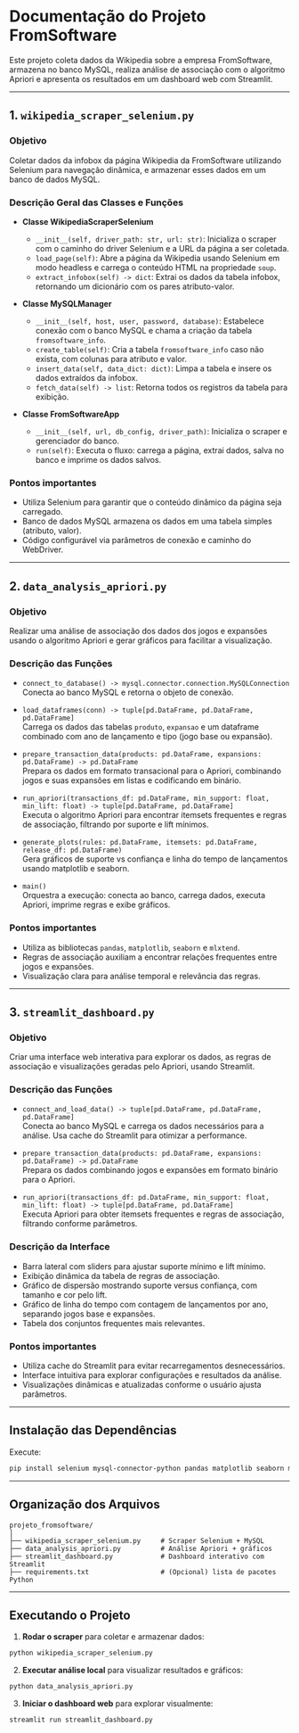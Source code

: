 # Documentação do Projeto FromSoftware

Este projeto coleta dados da Wikipedia sobre a empresa FromSoftware, armazena no banco MySQL, realiza análise de associação com o algoritmo Apriori e apresenta os resultados em um dashboard web com Streamlit.

---

## 1. `wikipedia_scraper_selenium.py`

### Objetivo
Coletar dados da infobox da página Wikipedia da FromSoftware utilizando Selenium para navegação dinâmica, e armazenar esses dados em um banco de dados MySQL.

### Descrição Geral das Classes e Funções

- **Classe WikipediaScraperSelenium**  
  - `__init__(self, driver_path: str, url: str)`: Inicializa o scraper com o caminho do driver Selenium e a URL da página a ser coletada.  
  - `load_page(self)`: Abre a página da Wikipedia usando Selenium em modo headless e carrega o conteúdo HTML na propriedade `soup`.  
  - `extract_infobox(self) -> dict`: Extrai os dados da tabela infobox, retornando um dicionário com os pares atributo-valor.

- **Classe MySQLManager**  
  - `__init__(self, host, user, password, database)`: Estabelece conexão com o banco MySQL e chama a criação da tabela `fromsoftware_info`.  
  - `create_table(self)`: Cria a tabela `fromsoftware_info` caso não exista, com colunas para atributo e valor.  
  - `insert_data(self, data_dict: dict)`: Limpa a tabela e insere os dados extraídos da infobox.  
  - `fetch_data(self) -> list`: Retorna todos os registros da tabela para exibição.

- **Classe FromSoftwareApp**  
  - `__init__(self, url, db_config, driver_path)`: Inicializa o scraper e gerenciador do banco.  
  - `run(self)`: Executa o fluxo: carrega a página, extrai dados, salva no banco e imprime os dados salvos.

### Pontos importantes
- Utiliza Selenium para garantir que o conteúdo dinâmico da página seja carregado.
- Banco de dados MySQL armazena os dados em uma tabela simples (atributo, valor).
- Código configurável via parâmetros de conexão e caminho do WebDriver.

---

## 2. `data_analysis_apriori.py`

### Objetivo
Realizar uma análise de associação dos dados dos jogos e expansões usando o algoritmo Apriori e gerar gráficos para facilitar a visualização.

### Descrição das Funções

- `connect_to_database() -> mysql.connector.connection.MySQLConnection`  
  Conecta ao banco MySQL e retorna o objeto de conexão.

- `load_dataframes(conn) -> tuple[pd.DataFrame, pd.DataFrame, pd.DataFrame]`  
  Carrega os dados das tabelas `produto`, `expansao` e um dataframe combinado com ano de lançamento e tipo (jogo base ou expansão).

- `prepare_transaction_data(products: pd.DataFrame, expansions: pd.DataFrame) -> pd.DataFrame`  
  Prepara os dados em formato transacional para o Apriori, combinando jogos e suas expansões em listas e codificando em binário.

- `run_apriori(transactions_df: pd.DataFrame, min_support: float, min_lift: float) -> tuple[pd.DataFrame, pd.DataFrame]`  
  Executa o algoritmo Apriori para encontrar itemsets frequentes e regras de associação, filtrando por suporte e lift mínimos.

- `generate_plots(rules: pd.DataFrame, itemsets: pd.DataFrame, release_df: pd.DataFrame)`  
  Gera gráficos de suporte vs confiança e linha do tempo de lançamentos usando matplotlib e seaborn.

- `main()`  
  Orquestra a execução: conecta ao banco, carrega dados, executa Apriori, imprime regras e exibe gráficos.

### Pontos importantes
- Utiliza as bibliotecas `pandas`, `matplotlib`, `seaborn` e `mlxtend`.
- Regras de associação auxiliam a encontrar relações frequentes entre jogos e expansões.
- Visualização clara para análise temporal e relevância das regras.

---

## 3. `streamlit_dashboard.py`

### Objetivo
Criar uma interface web interativa para explorar os dados, as regras de associação e visualizações geradas pelo Apriori, usando Streamlit.

### Descrição das Funções

- `connect_and_load_data() -> tuple[pd.DataFrame, pd.DataFrame, pd.DataFrame]`  
  Conecta ao banco MySQL e carrega os dados necessários para a análise. Usa cache do Streamlit para otimizar a performance.

- `prepare_transaction_data(products: pd.DataFrame, expansions: pd.DataFrame) -> pd.DataFrame`  
  Prepara os dados combinando jogos e expansões em formato binário para o Apriori.

- `run_apriori(transactions_df: pd.DataFrame, min_support: float, min_lift: float) -> tuple[pd.DataFrame, pd.DataFrame]`  
  Executa Apriori para obter itemsets frequentes e regras de associação, filtrando conforme parâmetros.

### Descrição da Interface

- Barra lateral com sliders para ajustar suporte mínimo e lift mínimo.
- Exibição dinâmica da tabela de regras de associação.
- Gráfico de dispersão mostrando suporte versus confiança, com tamanho e cor pelo lift.
- Gráfico de linha do tempo com contagem de lançamentos por ano, separando jogos base e expansões.
- Tabela dos conjuntos frequentes mais relevantes.

### Pontos importantes
- Utiliza cache do Streamlit para evitar recarregamentos desnecessários.
- Interface intuitiva para explorar configurações e resultados da análise.
- Visualizações dinâmicas e atualizadas conforme o usuário ajusta parâmetros.

---

## Instalação das Dependências

Execute:

```bash
pip install selenium mysql-connector-python pandas matplotlib seaborn mlxtend streamlit
````

---

## Organização dos Arquivos

```
projeto_fromsoftware/
│
├── wikipedia_scraper_selenium.py     # Scraper Selenium + MySQL
├── data_analysis_apriori.py          # Análise Apriori + gráficos
├── streamlit_dashboard.py            # Dashboard interativo com Streamlit
├── requirements.txt                  # (Opcional) lista de pacotes Python
```

---

## Executando o Projeto

1. **Rodar o scraper** para coletar e armazenar dados:

```bash
python wikipedia_scraper_selenium.py
```

2. **Executar análise local** para visualizar resultados e gráficos:

```bash
python data_analysis_apriori.py
```

3. **Iniciar o dashboard web** para explorar visualmente:

```bash
streamlit run streamlit_dashboard.py
```
